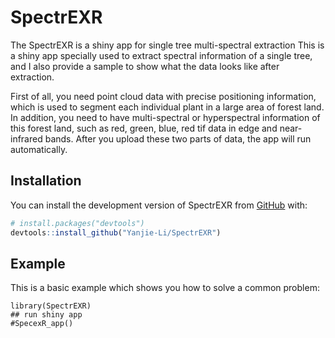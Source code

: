 
# SpectrEXR

<!-- badges: start -->
<!-- badges: end -->

The  SpectrEXR is a shiny app for single tree multi-spectral extraction This is a shiny app specially used to extract spectral information of a single tree, and I also provide a sample to show what the data looks like after extraction.

First of all, you need point cloud data with precise positioning information, which is used to segment each individual plant in a large area of forest land. In addition, you need to have multi-spectral or hyperspectral information of this forest land, such as red, green, blue, red tif data in edge and near-infrared bands. After you upload these two parts of data, the app will run automatically.

## Installation

You can install the development version of SpectrEXR from [GitHub](https://github.com/) with:

``` r
# install.packages("devtools")
devtools::install_github("Yanjie-Li/SpectrEXR")
```

## Example

This is a basic example which shows you how to solve a common problem:

```{r example}
library(SpectrEXR)
## run shiny app
#SpecexR_app()
```
